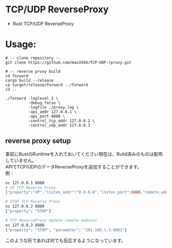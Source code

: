 # TCP/UDP ReverseProxy
+ Rust TCP/UDP ReverseProxy

# Usage:
```shell
# -- clone repository --
git clone https://github.com/max3584/TCP-UDP-rproxy.git

# -- reverse proxy build
cd forward
cargo build --release
cp target/release/forward ../forward
cd ..

./forward -loglevel 2 \
          -debug false \
          -logfile ./proxy.log \
          -api_addr 127.0.0.1 \
          -api_port 8080 \
          -control_tcp_addr 127.0.0.2 \
          -control_udp_addr 127.0.0.3
```

## reverse proxy setup
<div>事前にRustのRuntimeを入れておいてください現在は、Build済みのものは配布していません。</div>
<div>APIでTCP/UDPのデータReverseProxyを追加することができます。</div>
<div>例：</div>

```bash
nc 127.0.0.1 8080
# UP TCP Reverse Proxy 
{"property":"UP","listen_addr":"0.0.0.0","listen_port":8888,"remote_addr":"192.168.1.2","remote_port":8080,"protocol":"TCP"}

# STOP TCP Reverse Proxy
nc 127.0.0.2 8888
{"property": "STOP"}

# TCP ReverseProxy Update remote address
nc 127.0.0.2 8888
{"property": "STOP", "parameter": "192.168.1.3:8081"}
```

<div>このような形であれば何でも反応するようになっています。</div>
